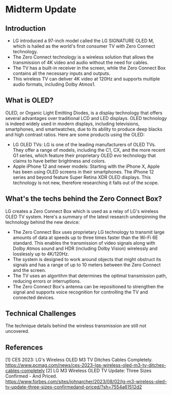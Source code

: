 # Midterm Update

## Introduction
- LG introduced a 97-inch model called the LG SIGNATURE OLED M, which is hailed as the world's first consumer TV with Zero Connect technology.
- The Zero Connect technology is a wireless solution that allows the transmission of 4K video and audio without the need for cables.
- The TV has a built-in receiver in the screen, while the Zero Connect Box contains all the necessary inputs and outputs.
- This wireless TV can deliver 4K video at 120Hz and supports multiple audio formats, including Dolby Atmos​1​.

## What is OLED?
OLED, or Organic Light Emitting Diodes, is a display technology that offers several advantages over traditional LCD and LED displays. OLED technology is indeed widely used in modern displays, including televisions, smartphones, and smartwatches, due to its ability to produce deep blacks and high contrast ratios. 
Here are some products using the OLED:
- LG OLED TVs: LG is one of the leading manufacturers of OLED TVs. They offer a range of models, including the C1, CX, and the more recent G1 series, which feature their proprietary OLED evo technology that claims to have better brightness and colors.
- Apple iPhone 12 and newer models: Starting with the iPhone X, Apple has been using OLED screens in their smartphones. The iPhone 12 series and beyond feature Super Retina XDR OLED displays.
This technology is not new, therefore researching it falls out of the scope.

## What's the techs behind the Zero Connect Box?
LG creates a Zero Connect Box which is used as a relay of LG's wireless OLED TV system. Here's a summary of the latest research underpinning the technology behind the new device:
- The Zero Connect Box uses proprietary LG technology to transmit large amounts of data at speeds up to three times faster than the Wi-Fi 6E standard. This enables the transmission of video signals along with Dolby Atmos sound and HDR (including Dolby Vision) wirelessly and losslessly up to 4K/120Hz.
- The system is designed to work around objects that might obstruct its signals and has a range of up to 10 meters between the Zero Connect and the screen.
- The TV uses an algorithm that determines the optimal transmission path, reducing errors or interruptions.
- The Zero Connect Box's antenna can be repositioned to strengthen the signal and supports voice recognition for controlling the TV and connected devices.

## Technical Challenges
The technique details behind the wireless transmission are still not uncovered.

## References
[1] CES 2023: LG's Wireless OLED M3 TV Ditches Cables Completely. https://www.pcmag.com/news/ces-2023-lgs-wireless-oled-m3-tv-ditches-cables-completely
[2] LG M3 Wireless OLED TV Update: Three Sizes Confirmed - And Priced. https://www.forbes.com/sites/johnarcher/2023/08/02/lg-m3-wireless-oled-tv-update-three-sizes-confirmedand-priced/?sh=7554a61512d2
